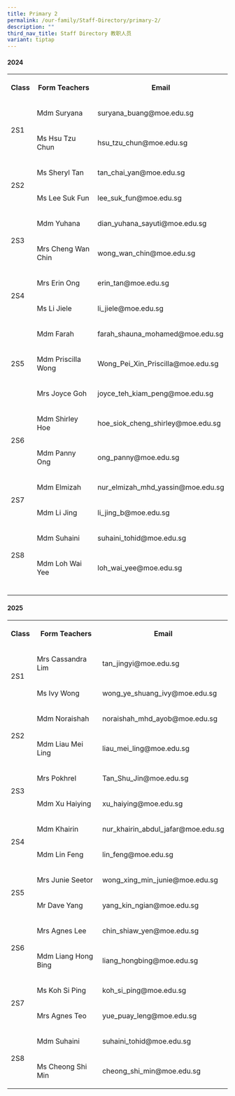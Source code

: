 ```yaml
---
title: Primary 2
permalink: /our-family/Staff-Directory/primary-2/
description: ""
third_nav_title: Staff Directory 教职人员
variant: tiptap
---
```

<h4>2024</h4>
<table style="minWidth: 75px">
<colgroup>
<col>
<col>
<col>
</colgroup>
<tbody>
<tr>
<th rowspan="1" colspan="1">
<p>Class</p>
</th>
<th rowspan="1" colspan="1">
<p>Form Teachers</p>
</th>
<th rowspan="1" colspan="1">
<p>Email</p>
</th>
</tr>
<tr>
<td rowspan="2" colspan="1">
<p>2S1</p>
</td>
<td rowspan="1" colspan="1">
<p>Mdm Suryana</p>
</td>
<td rowspan="1" colspan="1">
<p>suryana_buang@moe.edu.sg</p>
</td>
</tr>
<tr>
<td rowspan="1" colspan="1">
<p>Ms Hsu Tzu Chun</p>
</td>
<td rowspan="1" colspan="1">
<p>hsu_tzu_chun@moe.edu.sg</p>
</td>
</tr>
<tr>
<td rowspan="2" colspan="1">
<p>2S2</p>
</td>
<td rowspan="1" colspan="1">
<p>Ms Sheryl Tan</p>
</td>
<td rowspan="1" colspan="1">
<p>tan_chai_yan@moe.edu.sg</p>
</td>
</tr>
<tr>
<td rowspan="1" colspan="1">
<p>Ms Lee Suk Fun</p>
</td>
<td rowspan="1" colspan="1">
<p>lee_suk_fun@moe.edu.sg</p>
</td>
</tr>
<tr>
<td rowspan="2" colspan="1">
<p>2S3</p>
</td>
<td rowspan="1" colspan="1">
<p>Mdm Yuhana</p>
</td>
<td rowspan="1" colspan="1">
<p>dian_yuhana_sayuti@moe.edu.sg</p>
</td>
</tr>
<tr>
<td rowspan="1" colspan="1">
<p>Mrs Cheng Wan Chin</p>
</td>
<td rowspan="1" colspan="1">
<p>wong_wan_chin@moe.edu.sg</p>
</td>
</tr>
<tr>
<td rowspan="2" colspan="1">
<p>2S4</p>
</td>
<td rowspan="1" colspan="1">
<p>Mrs Erin Ong</p>
</td>
<td rowspan="1" colspan="1">
<p>erin_tan@moe.edu.sg</p>
</td>
</tr>
<tr>
<td rowspan="1" colspan="1">
<p>Ms Li Jiele</p>
</td>
<td rowspan="1" colspan="1">
<p>li_jiele@moe.edu.sg</p>
</td>
</tr>
<tr>
<td rowspan="3" colspan="1">
<p>2S5</p>
</td>
<td rowspan="1" colspan="1">
<p>Mdm Farah</p>
</td>
<td rowspan="1" colspan="1">
<p>farah_shauna_mohamed@moe.edu.sg</p>
</td>
</tr>
<tr>
<td rowspan="1" colspan="1">
<p>Mdm Priscilla Wong</p>
</td>
<td rowspan="1" colspan="1">
<p>Wong_Pei_Xin_Priscilla@moe.edu.sg</p>
</td>
</tr>
<tr>
<td rowspan="1" colspan="1">
<p>Mrs Joyce Goh</p>
</td>
<td rowspan="1" colspan="1">
<p>joyce_teh_kiam_peng@moe.edu.sg</p>
</td>
</tr>
<tr>
<td rowspan="2" colspan="1">
<p>2S6</p>
</td>
<td rowspan="1" colspan="1">
<p>Mdm Shirley Hoe</p>
</td>
<td rowspan="1" colspan="1">
<p>hoe_siok_cheng_shirley@moe.edu.sg</p>
</td>
</tr>
<tr>
<td rowspan="1" colspan="1">
<p>Mdm Panny Ong</p>
</td>
<td rowspan="1" colspan="1">
<p>ong_panny@moe.edu.sg</p>
</td>
</tr>
<tr>
<td rowspan="2" colspan="1">
<p>2S7</p>
</td>
<td rowspan="1" colspan="1">
<p>Mdm Elmizah</p>
</td>
<td rowspan="1" colspan="1">
<p>nur_elmizah_mhd_yassin@moe.edu.sg</p>
</td>
</tr>
<tr>
<td rowspan="1" colspan="1">
<p>Mdm Li Jing</p>
</td>
<td rowspan="1" colspan="1">
<p>li_jing_b@moe.edu.sg</p>
</td>
</tr>
<tr>
<td rowspan="2" colspan="1">
<p>2S8</p>
</td>
<td rowspan="1" colspan="1">
<p>Mdm Suhaini</p>
</td>
<td rowspan="1" colspan="1">
<p>suhaini_tohid@moe.edu.sg</p>
</td>
</tr>
<tr>
<td rowspan="1" colspan="1">
<p>Mdm Loh Wai Yee</p>
</td>
<td rowspan="1" colspan="1">
<p>loh_wai_yee@moe.edu.sg</p>
</td>
</tr>
<tr>
<td rowspan="1" colspan="1">
<p></p>
</td>
<td rowspan="1" colspan="1">
<p></p>
</td>
<td rowspan="1" colspan="1">
<p></p>
</td>
</tr>
</tbody>
</table>
<p></p>
<h4>2025</h4>
<table style="minWidth: 75px">
<colgroup>
<col>
<col>
<col>
</colgroup>
<tbody>
<tr>
<th rowspan="1" colspan="1">
<p>Class</p>
</th>
<th rowspan="1" colspan="1">
<p>Form Teachers</p>
</th>
<th rowspan="1" colspan="1">
<p>Email</p>
</th>
</tr>
<tr>
<td rowspan="2" colspan="1">
<p>2S1</p>
</td>
<td rowspan="1" colspan="1">
<p>Mrs Cassandra Lim</p>
</td>
<td rowspan="1" colspan="1">
<p>tan_jingyi@moe.edu.sg</p>
</td>
</tr>
<tr>
<td rowspan="1" colspan="1">
<p>Ms Ivy Wong</p>
</td>
<td rowspan="1" colspan="1">
<p>wong_ye_shuang_ivy@moe.edu.sg</p>
</td>
</tr>
<tr>
<td rowspan="2" colspan="1">
<p>2S2</p>
</td>
<td rowspan="1" colspan="1">
<p>Mdm Noraishah</p>
</td>
<td rowspan="1" colspan="1">
<p>noraishah_mhd_ayob@moe.edu.sg</p>
</td>
</tr>
<tr>
<td rowspan="1" colspan="1">
<p>Mdm Liau Mei Ling</p>
</td>
<td rowspan="1" colspan="1">
<p>liau_mei_ling@moe.edu.sg</p>
</td>
</tr>
<tr>
<td rowspan="2" colspan="1">
<p>2S3</p>
</td>
<td rowspan="1" colspan="1">
<p>Mrs Pokhrel</p>
</td>
<td rowspan="1" colspan="1">
<p>Tan_Shu_Jin@moe.edu.sg</p>
</td>
</tr>
<tr>
<td rowspan="1" colspan="1">
<p>Mdm Xu Haiying</p>
</td>
<td rowspan="1" colspan="1">
<p>xu_haiying@moe.edu.sg</p>
</td>
</tr>
<tr>
<td rowspan="2" colspan="1">
<p>2S4</p>
</td>
<td rowspan="1" colspan="1">
<p>Mdm Khairin</p>
</td>
<td rowspan="1" colspan="1">
<p>nur_khairin_abdul_jafar@moe.edu.sg</p>
</td>
</tr>
<tr>
<td rowspan="1" colspan="1">
<p>Mdm Lin Feng</p>
</td>
<td rowspan="1" colspan="1">
<p>lin_feng@moe.edu.sg</p>
</td>
</tr>
<tr>
<td rowspan="2" colspan="1">
<p>2S5</p>
</td>
<td rowspan="1" colspan="1">
<p>Mrs Junie Seetor</p>
</td>
<td rowspan="1" colspan="1">
<p>wong_xing_min_junie@moe.edu.sg</p>
</td>
</tr>
<tr>
<td rowspan="1" colspan="1">
<p>Mr Dave Yang</p>
</td>
<td rowspan="1" colspan="1">
<p>yang_kin_ngian@moe.edu.sg</p>
</td>
</tr>
<tr>
<td rowspan="2" colspan="1">
<p>2S6</p>
</td>
<td rowspan="1" colspan="1">
<p>Mrs Agnes Lee</p>
</td>
<td rowspan="1" colspan="1">
<p>chin_shiaw_yen@moe.edu.sg</p>
</td>
</tr>
<tr>
<td rowspan="1" colspan="1">
<p>Mdm Liang Hong Bing</p>
</td>
<td rowspan="1" colspan="1">
<p>liang_hongbing@moe.edu.sg</p>
</td>
</tr>
<tr>
<td rowspan="2" colspan="1">
<p>2S7</p>
</td>
<td rowspan="1" colspan="1">
<p>Ms Koh Si Ping</p>
</td>
<td rowspan="1" colspan="1">
<p>koh_si_ping@moe.edu.sg</p>
</td>
</tr>
<tr>
<td rowspan="1" colspan="1">
<p>Mrs Agnes Teo</p>
</td>
<td rowspan="1" colspan="1">
<p>yue_puay_leng@moe.edu.sg</p>
</td>
</tr>
<tr>
<td rowspan="2" colspan="1">
<p>2S8</p>
</td>
<td rowspan="1" colspan="1">
<p>Mdm Suhaini</p>
</td>
<td rowspan="1" colspan="1">
<p>suhaini_tohid@moe.edu.sg</p>
</td>
</tr>
<tr>
<td rowspan="1" colspan="1">
<p>Ms Cheong Shi Min</p>
</td>
<td rowspan="1" colspan="1">
<p>cheong_shi_min@moe.edu.sg</p>
</td>
</tr>
</tbody>
</table>
<p></p>
<p></p>